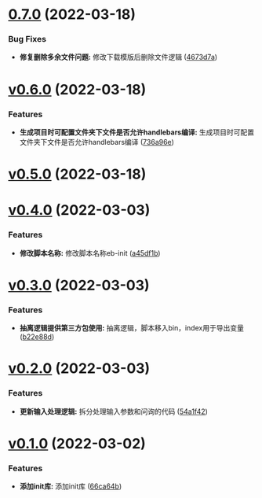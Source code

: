 # [0.7.0](https://github.com/qinshixixing/ebullience/compare/init/v0.6.0...init/0.7.0) (2022-03-18)


### Bug Fixes

* **修复删除多余文件问题:** 修改下载模版后删除文件逻辑 ([4673d7a](https://github.com/qinshixixing/ebullience/commit/4673d7a6c7c77eaa769569ae861aaf3e1dda4330))



# [v0.6.0](https://github.com/qinshixixing/ebullience/compare/init/v0.5.0...init/v0.6.0) (2022-03-18)


### Features

* **生成项目时可配置文件夹下文件是否允许handlebars编译:** 生成项目时可配置文件夹下文件是否允许handlebars编译 ([736a96e](https://github.com/qinshixixing/ebullience/commit/736a96e6fe5dbccc6d6de87dc8b0d45e4b24baf8))



# [v0.5.0](https://github.com/qinshixixing/ebullience/compare/init/v0.4.0...init/v0.5.0) (2022-03-18)



# [v0.4.0](https://github.com/qinshixixing/ebullience/compare/init/v0.3.0...init/v0.4.0) (2022-03-03)


### Features

* **修改脚本名称:** 修改脚本名称eb-init ([a45df1b](https://github.com/qinshixixing/ebullience/commit/a45df1be768e8cf51f97aa535d06fc1517fb82d8))



# [v0.3.0](https://github.com/qinshixixing/ebullience/compare/init/v0.2.0...init/v0.3.0) (2022-03-03)


### Features

* **抽离逻辑提供第三方包使用:** 抽离逻辑，脚本移入bin，index用于导出变量 ([b22e88d](https://github.com/qinshixixing/ebullience/commit/b22e88d5bb0485f92723a243f705191e525a61d9))



# [v0.2.0](https://github.com/qinshixixing/ebullience/compare/init/v0.1.0...init/v0.2.0) (2022-03-03)


### Features

* **更新输入处理逻辑:** 拆分处理输入参数和问询的代码 ([54a1f42](https://github.com/qinshixixing/ebullience/commit/54a1f4226e7eb5f9d99a5581ef966ecda76acf4c))



# [v0.1.0](https://github.com/qinshixixing/ebullience/compare/66ca64bf38cfb8c71c1359cf3e88935da5ac0bcd...init/v0.1.0) (2022-03-02)


### Features

* **添加init库:** 添加init库 ([66ca64b](https://github.com/qinshixixing/ebullience/commit/66ca64bf38cfb8c71c1359cf3e88935da5ac0bcd))



